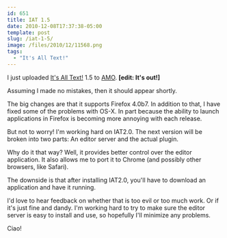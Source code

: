 ```yaml
---
id: 651
title: IAT 1.5
date: 2010-12-08T17:37:38-05:00
template: post
slug: /iat-1-5/
image: /files/2010/12/11568.png
tags:
  - "It's All Text!"
---
```


I just uploaded
[It's All Text!](https://addons.mozilla.org/en-US/firefox/addon/4125/)
1.5 to [AMO](http://addons.mozilla.org/). **\[edit: It's out!\]**

Assuming I made no mistakes, then it should appear shortly.

The big changes are that it supports Firefox 4.0b7. In addition to
that, I have fixed some of the problems with OS-X. In part because
the ability to launch applications in Firefox is becoming more
annoying with each release.

But not to worry! I'm working hard on IAT2.0. The next version will
be broken into two parts: An editor server and the actual plugin.

Why do it that way? Well, it provides better control over the editor
application. It also allows me to port it to Chrome (and possibly
other browsers, like Safari).

The downside is that after installing IAT2.0, you'll have to
download an application and have it running.

I'd love to hear feedback on whether that is too evil or too much
work. Or if it's just fine and dandy. I'm working hard to try to
make sure the editor server is easy to install and use, so hopefully
I'll minimize any problems.

Ciao!
